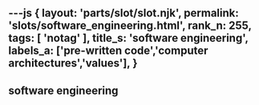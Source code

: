 ---js
{
  layout: 'parts/slot/slot.njk',
  permalink: 'slots/software_engineering.html',
  rank_n: 255,
  tags: [ 'notag' ],
  title_s: 'software engineering',
  labels_a: ['pre-written code','computer architectures','values'],
}
---
## software engineering


